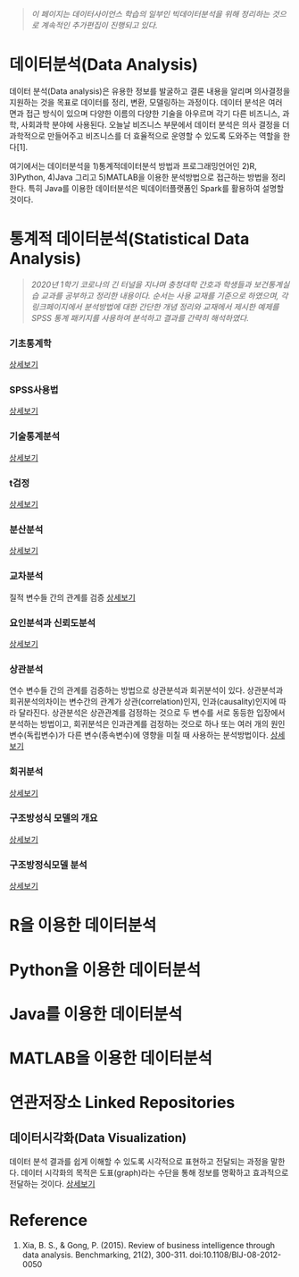 > *이 페이지는 데이터사이언스 학습의 일부인 빅데이터분석을 위해 정리하는 것으로 계속적인 추가편집이 진행되고 있다.*  

# 데이터분석(Data Analysis)
데이터 분석(Data analysis)은 유용한 정보를 발굴하고 결론 내용을 알리며 의사결정을 지원하는 것을 목표로 데이터를 정리, 변환, 모델링하는 과정이다. 데이터 분석은 여러 면과 접근 방식이 있으며 다양한 이름의 다양한 기술을 아우르며 각기 다른 비즈니스, 과학, 사회과학 분야에 사용된다. 오늘날 비즈니스 부문에서 데이터 분석은 의사 결정을 더 과학적으로 만들어주고 비즈니스를 더 효율적으로 운영할 수 있도록 도와주는 역할을 한다[1]. 

여기에서는 데이터분석을 1)통계적데이터분석 방법과 프로그래밍언어인 2)R, 3)Python, 4)Java 그리고 5)MATLAB을 이용한 분석방법으로 접근하는 방법을 정리한다. 특히 Java를 이용한 데이터분석은 빅데이터플랫폼인 Spark를 활용하여 설명할 것이다.  

# 통계적 데이터분석(Statistical Data Analysis)
> *2020년 1학기 코로나의 긴 터널을 지나며 충청대학 간호과 학생들과 보건통계실습 교과를 공부하고 정리한 내용이다. 순서는 사용 교재를 기준으로 하였으며, 각 링크페이지에서 분석방법에 대한 간단한 개념 정리와 교재에서 제시한 예제를 SPSS 통계 패키지를 사용하여 분석하고 결과를 간략히 해석하였다.*  

### 기초통계학  
[상세보기]()  

### SPSS사용법  
[상세보기]()  

### 기술통계분석  
[상세보기]()  

### t검정  
[상세보기]()  

### 분산분석  
[상세보기]()  

### 교차분석  
질적 변수들 간의 관계를 검증
[상세보기]()  

### 요인분석과 신뢰도분석  
[상세보기]()  

### 상관분석
연수 변수들 간의 관계를 검증하는 방법으로 상관분석과 회귀분석이 있다. 상관분석과 회귀분석의차이는 변수간의 관계가 상관(correlation)인지, 인과(causality)인지에 따라 달라진다. 상관분석은 상관관계를 검정하는 것으로 두 변수를 서로 동등한 입장에서 분석하는 방법이고, 회귀분석은 인과관계를 검정하는 것으로 하나 또는 여러 개의 원인변수(독립변수)가 다른 변수(종속변수)에 영향을 미칠 때 사용하는 분석방법이다.
[상세보기]()  

### 회귀분석
[상세보기]()  

### 구조방성식 모델의 개요  
[상세보기]()  

### 구조방정식모델 분석  
[상세보기]()  

# R을 이용한 데이터분석  

# Python을 이용한 데이터분석  

# Java를 이용한 데이터분석  

# MATLAB을 이용한 데이터분석  



# 연관저장소 Linked Repositories
## 데이터시각화(Data Visualization)
데이터 분석 결과를 쉽게 이해할 수 있도록 시각적으로 표현하고 전달되는 과정을 말한다. 데이터 시각화의 목적은 도표(graph)라는 수단을 통해 정보를 명확하고 효과적으로 전달하는 것이다.
[상세보기]()  

# Reference
1. Xia, B. S., & Gong, P. (2015). Review of business intelligence through data analysis. Benchmarking, 21(2), 300-311. doi:10.1108/BIJ-08-2012-0050
